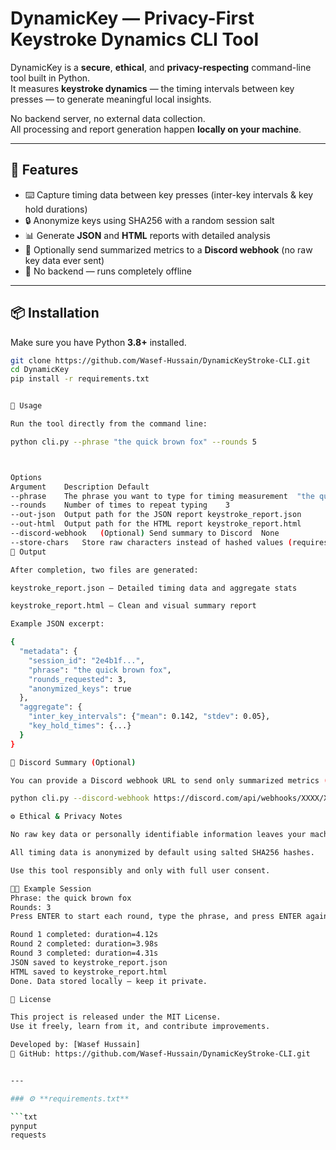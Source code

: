 # DynamicKey — Privacy-First Keystroke Dynamics CLI Tool

DynamicKey is a **secure**, **ethical**, and **privacy-respecting** command-line tool built in Python.  
It measures **keystroke dynamics** — the timing intervals between key presses — to generate meaningful local insights.

No backend server, no external data collection.  
All processing and report generation happen **locally on your machine**.

---

## 🚀 Features

- ⌨️ Capture timing data between key presses (inter-key intervals & key hold durations)  
- 🔒 Anonymize keys using SHA256 with a random session salt  
- 📊 Generate **JSON** and **HTML** reports with detailed analysis  
- 💬 Optionally send summarized metrics to a **Discord webhook** (no raw key data ever sent)  
- 🧭 No backend — runs completely offline  

---

## 📦 Installation

Make sure you have Python **3.8+** installed.

```bash
git clone https://github.com/Wasef-Hussain/DynamicKeyStroke-CLI.git
cd DynamicKey
pip install -r requirements.txt


🧠 Usage

Run the tool directly from the command line:

python cli.py --phrase "the quick brown fox" --rounds 5



Options
Argument	Description	Default
--phrase	The phrase you want to type for timing measurement	"the quick brown fox"
--rounds	Number of times to repeat typing	3
--out-json	Output path for the JSON report	keystroke_report.json
--out-html	Output path for the HTML report	keystroke_report.html
--discord-webhook	(Optional) Send summary to Discord	None
--store-chars	Store raw characters instead of hashed values (requires consent)	False
📄 Output

After completion, two files are generated:

keystroke_report.json – Detailed timing data and aggregate stats

keystroke_report.html – Clean and visual summary report

Example JSON excerpt:

{
  "metadata": {
    "session_id": "2e4b1f...",
    "phrase": "the quick brown fox",
    "rounds_requested": 3,
    "anonymized_keys": true
  },
  "aggregate": {
    "inter_key_intervals": {"mean": 0.142, "stdev": 0.05},
    "key_hold_times": {...}
  }
}

🔔 Discord Summary (Optional)

You can provide a Discord webhook URL to send only summarized metrics (no raw data):

python cli.py --discord-webhook https://discord.com/api/webhooks/XXXX/XXXX

⚙️ Ethical & Privacy Notes

No raw key data or personally identifiable information leaves your machine.

All timing data is anonymized by default using salted SHA256 hashes.

Use this tool responsibly and only with full user consent.

🧑‍💻 Example Session
Phrase: the quick brown fox
Rounds: 3
Press ENTER to start each round, type the phrase, and press ENTER again to finish.

Round 1 completed: duration=4.12s
Round 2 completed: duration=3.98s
Round 3 completed: duration=4.31s
JSON saved to keystroke_report.json
HTML saved to keystroke_report.html
Done. Data stored locally — keep it private.

📘 License

This project is released under the MIT License.
Use it freely, learn from it, and contribute improvements.

Developed by: [Wasef Hussain]
🔗 GitHub: https://github.com/Wasef-Hussain/DynamicKeyStroke-CLI.git


---

### ⚙️ **requirements.txt**

```txt
pynput
requests